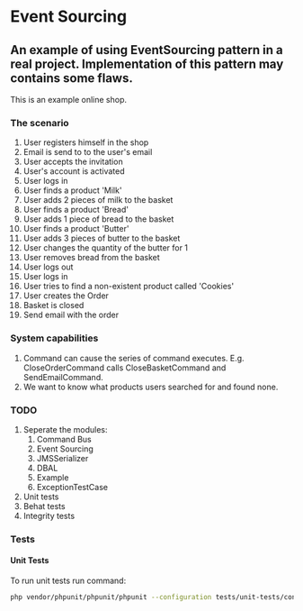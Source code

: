 Event Sourcing
==============
An example of using EventSourcing pattern in a real project. Implementation of this pattern may contains some flaws. 
-----------------------------------------------------------

This is an example online shop. 

### The scenario

1. User registers himself in the shop
2. Email is send to to the user's email
3. User accepts the invitation
4. User's account is activated
5. User logs in
5. User finds a product 'Milk'
6. User adds 2 pieces of milk to the basket
7. User finds a product 'Bread'
8. User adds 1 piece of bread to the basket
9. User finds a product 'Butter'
10. User adds 3 pieces of butter to the basket
11. User changes the quantity of the butter for 1
12. User removes bread from the basket
13. User logs out
14. User logs in
15. User tries to find a non-existent product called 'Cookies'
16. User creates the Order
17. Basket is closed
18. Send email with the order

### System capabilities
1. Command can cause the series of command executes. E.g. CloseOrderCommand calls CloseBasketCommand and SendEmailCommand.
2. We want to know what products users searched for and found none.

### TODO
1. Seperate the modules:
    1. Command Bus
    2. Event Sourcing
    3. JMSSerializer
    4. DBAL
    5. Example
    6. ExceptionTestCase
2. Unit tests
3. Behat tests
4. Integrity tests

### Tests

#### Unit Tests

To run unit tests run command:
```bash
php vendor/phpunit/phpunit/phpunit --configuration tests/unit-tests/configuration.xml
```



